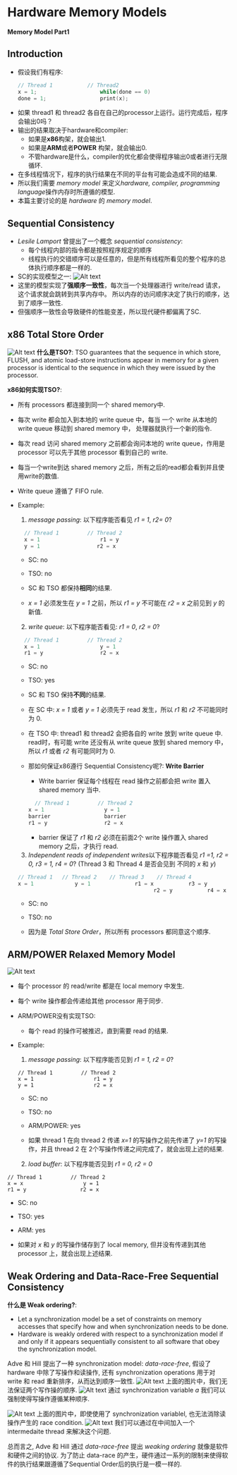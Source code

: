# Hardware Memory Models

**Memory Model Part1**
<!--more-->
## Introduction
* 假设我们有程序:
  ```c
  // Thread 1           // Thread2
  x = 1;                    while(done == 0)
  done = 1;                 print(x);
  ```
* 如果 thread1 和 thread2 各自在自己的processor上运行。运行完成后，程序会输出0吗？
* 输出的结果取决于hardware和compiler:
  - 如果是**x86**构架，就会输出1.
  - 如果是**ARM**或者**POWER** 构架，就会输出0.
  - 不管hardware是什么，compiler的优化都会使得程序输出0或者进行无限循环.
* 在多线程情况下，程序的执行结果在不同的平台有可能会造成不同的结果.
* 所以我们需要 *memory model* 来定义*hardware, compiler, programming language*操作内存时所遵循的模型.
* 本篇主要讨论的是 *hardware* 的 *memory model*.

## Sequential Consistency
* *Lesile Lamport* 曾提出了一个概念 *sequential consistency*:
  - 每个线程内部的指令都是按照程序规定的顺序
  - 线程执行的交错顺序可以是任意的，但是所有线程所看见的整个程序的总体执行顺序都是一样的.
* SC的实现模型之一:
  ![Alt text](https://github.com/ArberSephirotheca/czy.github.io/raw/master/memorymodel1/mem-sc.png "Sequential Consistency")
* 这里的模型实现了**强顺序一致性**，每次当一个处理器进行 write/read 请求，这个请求就会跳转到共享内存中。 所以内存的访问顺序决定了执行的顺序，达到了顺序一致性.
* 但强顺序一致性会导致硬件的性能变差，所以现代硬件都偏离了SC.

## x86 Total Store Order
  ![Alt text](https://github.com/ArberSephirotheca/czy.github.io/raw/master/memorymodel1/mem-tso.png "x86-TSO")
**什么是TSO?**:
TSO guarantees that the sequence in which store, FLUSH, and atomic load-store instructions appear in memory for a given processor is identical to the sequence in which they were issued by the processor.

**x86如何实现TSO?**:
* 所有 processors 都连接到同一个 shared memory中.
* 每次 write 都会加入到本地的 write queue 中，每当 一个 write 从本地的 write queue 移动到 shared memory 中， 处理器就执行一个新的指令.
* 每次 read 访问 shared memory 之前都会询问本地的 write queue，作用是 processor 可以先于其他 processor 看到自己的 write.
* 每当一个write到达 shared memory 之后，所有之后的read都会看到并且使用write的数值.
* Write queue 遵循了 FIFO rule.
* Example:
  1. *message passing*: 以下程序能否看见 *r1 = 1*, *r2= 0*?
  ```c
    // Thread 1         // Thread 2
    x = 1                   r1 = y
    y = 1                  r2 = x
  ```
    - SC: no
    - TSO: no
    - SC 和 TSO 都保持**相同**的结果.

    - *x = 1* 必须发生在 *y = 1* 之前，所以 *r1 = y* 不可能在 *r2 = x* 之前见到 *y* 的新值.

  2.  *write queue*: 以下程序能否看见: *r1 = 0*, *r2 = 0*?
  ```c
    // Thread 1         // Thread 2
    x = 1                   y = 1
    r1 = y                  r2 = x
    ```
    - SC: no
    - TSO: yes
    - SC 和 TSO 保持**不同**的结果.

    - 在 SC 中: *x = 1* 或者 *y = 1*  必须先于 read 发生，所以 *r1* 和 *r2* 不可能同时为 0.
    - 在 TSO 中:  thread1 和 thread2 会把各自的 write 放到 write queue 中. read时，有可能 write 还没有从 write queue 放到 shared memory 中， 所以 *r1* 或者 *r2* 有可能同时为 0.

    - 那如何保证x86遵行 Sequential Consistency呢?: **Write Barrier**
      - Write barrier 保证每个线程在 read 操作之前都会把 write 置入 shared memory 当中. 
      ```c
        // Thread 1         // Thread 2
      x = 1                   y = 1
      barrier                 barrier
      r1 = y                  r2 = x
      ```
      - barrier 保证了 *r1* 和 *r2* 必须在前面2个 write 操作置入 shared memory 之后，才执行 read. 
  
  3. *Independent reads of independent writes*以下程序能否看见 *r1 =1, r2 = 0, r3 = 1, r4 = 0*? (Thread 3 和 Thread 4 是否会见到 不同的 *x* 和 *y*)
  ```c
  // Thread 1   // Thread 2    // Thread 3    // Thread 4
  x = 1             y = 1              r1 = x           r3 = y
                                             r2 = y           r4 = x
  ```
  - SC: no
  - TSO: no
  
  - 因为是 *Total Store Order*，所以所有 processors 都同意这个顺序.

## ARM/POWER Relaxed Memory Model
  ![Alt text](https://github.com/ArberSephirotheca/czy.github.io/raw/master/memorymodel1/mem-weak.png "ARM/POWER Relaxed Memory Model")
* 每个 processor 的 read/write 都是在 local memory 中发生.
* 每个 write 操作都会传递给其他 processor 用于同步.
* ARM/POWER没有实现TSO:
  - 每个 read 的操作可被推迟，直到需要 read 的结果.
* Example:
  1. *message passing*: 以下程序能否见到 *r1 = 1, r2 = 0*?
  ```
  // Thread 1         // Thread 2
  x = 1                   r1 = y
  y = 1                   r2 = x
  ```
  - SC: no
  - TSO: no
  - ARM/POWER: yes

  - 如果 thread 1 在向 thread 2 传递 *x=1* 的写操作之前先传递了 *y=1* 的写操作，并且 thread 2 在 2个写操作传递之间完成了，就会出现上述的结果.

  2. *load buffer*: 以下程序能否见到 *r1 = 0, r2 = 0*
```
// Thread 1         // Thread 2
x = x                   y = 1
r1 = y                 r2 = x
```
  - SC: no
  - TSO: yes
  - ARM: yes
  
  - 如果对 *x* 和 *y* 的写操作储存到了 local memory, 但并没有传递到其他 processor 上，就会出现上述结果.


## Weak Ordering and Data-Race-Free Sequential Consistency
**什么是 Weak ordering?**:
  - Let a synchronization model be a set of constraints on memory accesses that specify how and when synchronization needs to be done.
  - Hardware is weakly ordered with respect to a synchronization model if and only if it appears sequentially consistent to all software that obey the synchronization model.

Adve 和 Hill 提出了一种 synchronization model: *data-race-free*, 假设了 hardware 中除了写操作和读操作, 还有 synchronization operations 用于对 write 和 read 重新排序，从而达到顺序一致性.
  ![Alt text](https://github.com/ArberSephirotheca/czy.github.io/raw/master/memorymodel1/mem-adve-2.png "Data-Race Before Synchronization")
  上面的图片中，我们无法保证两个写作操的顺序.
  ![Alt text](https://github.com/ArberSephirotheca/czy.github.io/raw/master/memorymodel1/mem-adve-3.png "Data-Race After Synchronization")
  通过 synchronization variable *a* 我们可以强制使得写操作遵循某种顺序.

  ![Alt text](https://github.com/ArberSephirotheca/czy.github.io/raw/master/memorymodel1/mem-adve-4.png "Data-Race Before Assigns a Intermediate Thread")
  上面的图片中，即使使用了 synchronization variablel, 也无法消除读操作产生的 race condition.
  ![Alt text](https://github.com/ArberSephirotheca/czy.github.io/raw/master/memorymodel1/mem-adve-5.png "Data-Race After Assigns a Intermediate Thread")
  我们可以通过在中间加入一个 intermedaite thread 来解决这个问题.

总而言之, Adve 和 Hill 通过 *data-race-free* 提出 *weaking ordering* 就像是软件和硬件之间的协议. 为了防止 data-race 的产生，硬件通过一系列的限制来使得软件的执行结果跟遵循了Sequential Order后的执行是一模一样的.
